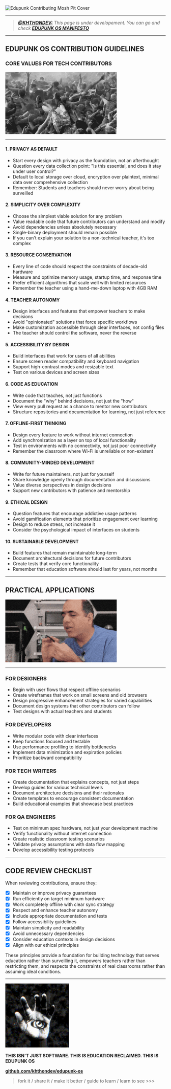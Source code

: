 <img src="../../assets/doc-images/edupunk-os-contributing@2x.png" srcset="../../assets/doc-images/edupunk-os-contributing@1x.png 1x, ../../assets/doc-images/edupunk-os-contributing@2x.png 2x" alt="Edupunk Contributing Mosh Pit Cover">

---

> _**[@KHTHONDEV:](https://github.com/khthondev)** This page is under developement. You can go and check **[EDUPUNK OS MANIFESTO](../main/MANIFESTO.md)**_

---

## EDUPUNK OS CONTRIBUTION GUIDELINES

### CORE VALUES FOR TECH CONTRIBUTORS

<img src="../../assets/doc-gifs/old-school-mosh.gif" width="350" alt="Old School Mosh"> 

---

#### 1. PRIVACY AS DEFAULT

- Start every design with privacy as the foundation, not an afterthought
- Question every data collection point: "Is this essential, and does it stay under user control?"
- Default to local storage over cloud, encryption over plaintext, minimal data over comprehensive collection
- Remember: Students and teachers should never worry about being surveilled

#### 2. SIMPLICITY OVER COMPLEXITY

- Choose the simplest viable solution for any problem
- Value readable code that future contributors can understand and modify
- Avoid dependencies unless absolutely necessary
- Single-binary deployment should remain possible
- If you can't explain your solution to a non-technical teacher, it's too complex

#### 3. RESOURCE CONSERVATION

- Every line of code should respect the constraints of decade-old hardware
- Measure and optimize memory usage, startup time, and response time
- Prefer efficient algorithms that scale well with limited resources
- Remember the teacher using a hand-me-down laptop with 4GB RAM

#### 4. TEACHER AUTONOMY

- Design interfaces and features that empower teachers to make decisions
- Avoid "opinionated" solutions that force specific workflows
- Make customization accessible through clear interfaces, not config files
- The teacher should control the software, never the reverse

#### 5. ACCESSIBILITY BY DESIGN

- Build interfaces that work for users of all abilities
- Ensure screen reader compatibility and keyboard navigation
- Support high-contrast modes and resizable text
- Test on various devices and screen sizes

#### 6. CODE AS EDUCATION

- Write code that teaches, not just functions
- Document the "why" behind decisions, not just the "how"
- View every pull request as a chance to mentor new contributors
- Structure repositories and documentation for learning, not just reference

#### 7. OFFLINE-FIRST THINKING

- Design every feature to work without internet connection
- Add synchronization as a layer on top of local functionality
- Test in environments with no connectivity, not just poor connectivity
- Remember the classroom where Wi-Fi is unreliable or non-existent

#### 8. COMMUNITY-MINDED DEVELOPMENT

- Write for future maintainers, not just for yourself
- Share knowledge openly through documentation and discussions
- Value diverse perspectives in design decisions
- Support new contributors with patience and mentorship

#### 9. ETHICAL DESIGN

- Question features that encourage addictive usage patterns
- Avoid gamification elements that prioritize engagement over learning
- Design to reduce stress, not increase it
- Consider the psychological impact of interfaces on students

#### 10. SUSTAINABLE DEVELOPMENT

- Build features that remain maintainable long-term
- Document architectural decisions for future contributors
- Create tests that verify core functionality
- Remember that education software should last for years, not months

---

## PRACTICAL APPLICATIONS

<img src="../../assets/doc-gifs/electric-enlightment.gif" width="350" alt="Electic Enlightment">

---

### FOR DESIGNERS

- Begin with user flows that respect offline scenarios
- Create wireframes that work on small screens and old browsers
- Design progressive enhancement strategies for varied capabilities
- Document design systems that other contributors can follow
- Test designs with actual teachers and students

### FOR DEVELOPERS

- Write modular code with clear interfaces
- Keep functions focused and testable
- Use performance profiling to identify bottlenecks
- Implement data minimization and expiration policies
- Prioritize backward compatibility

### FOR TECH WRITERS

- Create documentation that explains concepts, not just steps
- Develop guides for various technical levels
- Document architecture decisions and their rationales
- Create templates to encourage consistent documentation
- Build educational examples that showcase best practices

### FOR QA ENGINEERS

- Test on minimum spec hardware, not just your development machine
- Verify functionality without internet connection
- Create realistic classroom testing scenarios
- Validate privacy assumptions with data flow mapping
- Develop accessibility testing protocols

---

## CODE REVIEW CHECKLIST

When reviewing contributions, ensure they:

- [X] Maintain or improve privacy guarantees
- [X] Run efficiently on target minimum hardware
- [X] Work completely offline with clear sync strategy
- [X] Respect and enhance teacher autonomy
- [X] Include appropriate documentation and tests
- [X] Follow accessibility guidelines
- [X] Maintain simplicity and readability
- [X] Avoid unnecessary dependencies
- [X] Consider education contexts in design decisions
- [X] Align with our ethical principles

These principles provide a foundation for building technology that serves education rather than surveilling it, empowers teachers rather than restricting them, and respects the constraints of real classrooms rather than assuming ideal conditions.

---

<img src="../../assets/doc-images/edupunk-os-hand-eye-logo.gif" width="200px">

**THIS ISN'T JUST SOFTWARE. THIS IS EDUCATION RECLAIMED. THIS IS EDUPUNK OS**

**[github.com/khthondev/edupunk-os](https://github.com/khthondev/edupunk-os)**

> fork it / share it / make it better / guide to learn / learn to see >>>